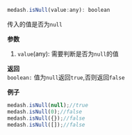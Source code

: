 ```js
medash.isNull(value:any): boolean 
```
传入的值是否为`null`


**参数**  
1. `value`(any): 需要判断是否为`null`的值 

**返回**  
`boolean:` 值为`null`返回`true`,否则返回`false`

**例子**
```js
medash.isNull(null);//true
medash.isNull(0);//false
medash.isNull({});//false
medash.isNull([]);//false
```